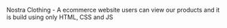 Nostra Clothing - A ecommerce website users can view our products and it is build using only HTML, CSS and JS
